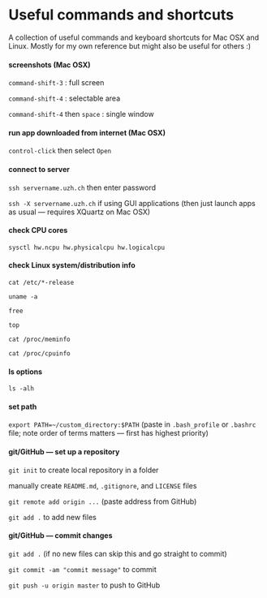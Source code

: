 Useful commands and shortcuts
=============================

A collection of useful commands and keyboard shortcuts for Mac OSX and Linux. Mostly for my own reference but might also be useful for others :)


#### screenshots (Mac OSX)

`command-shift-3` : full screen

`command-shift-4` : selectable area

`command-shift-4` then `space` : single window


#### run app downloaded from internet (Mac OSX)

`control-click` then select `Open`


#### connect to server

`ssh servername.uzh.ch` then enter password

`ssh -X servername.uzh.ch` if using GUI applications (then just launch apps as usual — requires XQuartz on Mac OSX)


#### check CPU cores

`sysctl hw.ncpu hw.physicalcpu hw.logicalcpu`


#### check Linux system/distribution info

`cat /etc/*-release`

`uname -a`

`free`

`top`

`cat /proc/meminfo`

`cat /proc/cpuinfo`


#### ls options

`ls -alh`


#### set path

`export PATH=~/custom_directory:$PATH` (paste in `.bash_profile` or `.bashrc` file; note order of terms matters — first has highest priority)


#### git/GitHub — set up a repository

`git init` to create local repository in a folder

manually create `README.md`, `.gitignore`, and `LICENSE` files

`git remote add origin ...` (paste address from GitHub)

`git add .` to add new files


#### git/GitHub — commit changes

`git add .` (if no new files can skip this and go straight to commit)

`git commit -am "commit message"` to commit

`git push -u origin master` to push to GitHub

